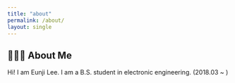 ```yaml
---
title: "about"
permalink: /about/
layout: single
---
```


## 👩🏻‍💻 About Me

Hi! I am Eunji Lee. I am a B.S. student in electronic engineering. (2018.03 ~ )
